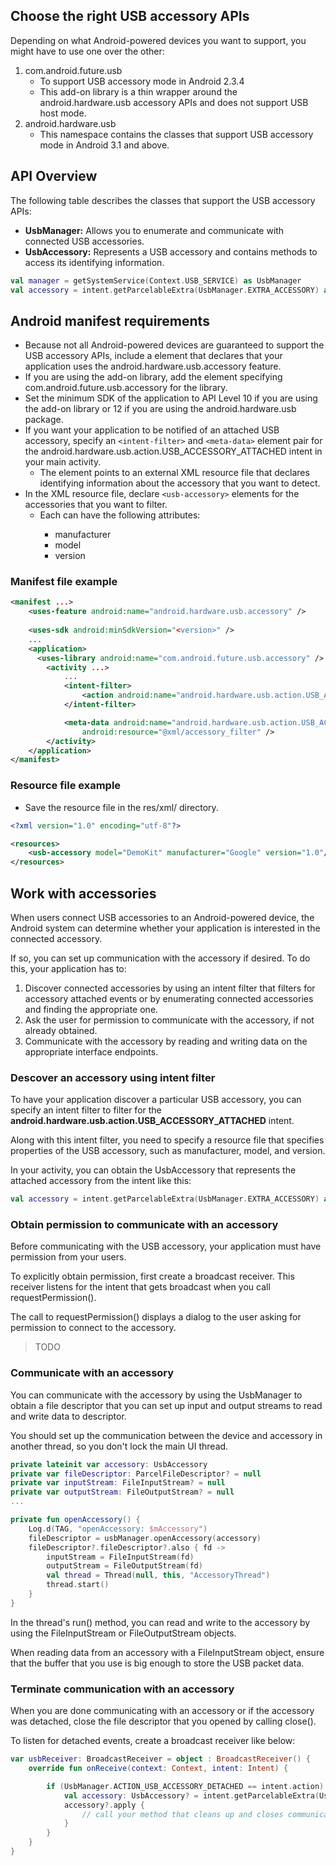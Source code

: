 ## Choose the right USB accessory APIs
Depending on what Android-powered devices you want to support, you might have to use one over the other:
1. com.android.future.usb 
    - To support USB accessory mode in Android 2.3.4
    - This add-on library is a thin wrapper around the android.hardware.usb accessory APIs and does not support USB host mode.
2. android.hardware.usb
    - This namespace contains the classes that support USB accessory mode in Android 3.1 and above.

## API Overview
The following table describes the classes that support the USB accessory APIs:
- **UsbManager:** Allows you to enumerate and communicate with connected USB accessories.
- **UsbAccessory:** Represents a USB accessory and contains methods to access its identifying information.

```kotlin
val manager = getSystemService(Context.USB_SERVICE) as UsbManager
val accessory = intent.getParcelableExtra(UsbManager.EXTRA_ACCESSORY) as UsbAccessory
```
## Android manifest requirements
- Because not all Android-powered devices are guaranteed to support the USB accessory APIs, include a <uses-feature> element that declares that your application uses the android.hardware.usb.accessory feature.
- If you are using the add-on library, add the <uses-library> element specifying com.android.future.usb.accessory for the library.
- Set the minimum SDK of the application to API Level 10 if you are using the add-on library or 12 if you are using the android.hardware.usb package.
- If you want your application to be notified of an attached USB accessory, specify an `<intent-filter>` and `<meta-data>` element pair for the android.hardware.usb.action.USB_ACCESSORY_ATTACHED intent in your main activity.
    - The <meta-data> element points to an external XML resource file that declares identifying information about the accessory that you want to detect.
- In the XML resource file, declare `<usb-accessory>` elements for the accessories that you want to filter.
    - Each <usb-accessory> can have the following attributes:
        - manufacturer
        - model
        - version

### Manifest file example
```xml
<manifest ...>
    <uses-feature android:name="android.hardware.usb.accessory" />
    
    <uses-sdk android:minSdkVersion="<version>" />
    ...
    <application>
      <uses-library android:name="com.android.future.usb.accessory" />
        <activity ...>
            ...
            <intent-filter>
                <action android:name="android.hardware.usb.action.USB_ACCESSORY_ATTACHED" />
            </intent-filter>

            <meta-data android:name="android.hardware.usb.action.USB_ACCESSORY_ATTACHED"
                android:resource="@xml/accessory_filter" />
        </activity>
    </application>
</manifest>
```

### Resource file example
- Save the resource file in the res/xml/ directory.

```xml
<?xml version="1.0" encoding="utf-8"?>

<resources>
    <usb-accessory model="DemoKit" manufacturer="Google" version="1.0"/>
</resources>
```

## Work with accessories
When users connect USB accessories to an Android-powered device, the Android system can determine whether your application is interested in the connected accessory.

If so, you can set up communication with the accessory if desired. To do this, your application has to:
1. Discover connected accessories by using an intent filter that filters for accessory attached events or by enumerating connected accessories and finding the appropriate one.
2. Ask the user for permission to communicate with the accessory, if not already obtained.
3. Communicate with the accessory by reading and writing data on the appropriate interface endpoints.

### Descover an accessory using intent filter
To have your application discover a particular USB accessory, you can specify an intent filter to filter for the **android.hardware.usb.action.USB_ACCESSORY_ATTACHED** intent.

Along with this intent filter, you need to specify a resource file that specifies properties of the USB accessory, such as manufacturer, model, and version.

In your activity, you can obtain the UsbAccessory that represents the attached accessory from the intent like this:

```kotlin
val accessory = intent.getParcelableExtra(UsbManager.EXTRA_ACCESSORY) as UsbAccessory
```

### Obtain permission to communicate with an accessory
Before communicating with the USB accessory, your application must have permission from your users.

To explicitly obtain permission, first create a broadcast receiver. This receiver listens for the intent that gets broadcast when you call requestPermission().

The call to requestPermission() displays a dialog to the user asking for permission to connect to the accessory. 

> TODO

### Communicate with an accessory
You can communicate with the accessory by using the UsbManager to obtain a file descriptor that you can set up input and output streams to read and write data to descriptor.

You should set up the communication between the device and accessory in another thread, so you don't lock the main UI thread.

```kotlin
private lateinit var accessory: UsbAccessory
private var fileDescriptor: ParcelFileDescriptor? = null
private var inputStream: FileInputStream? = null
private var outputStream: FileOutputStream? = null
...

private fun openAccessory() {
    Log.d(TAG, "openAccessory: $mAccessory")
    fileDescriptor = usbManager.openAccessory(accessory)
    fileDescriptor?.fileDescriptor?.also { fd ->
        inputStream = FileInputStream(fd)
        outputStream = FileOutputStream(fd)
        val thread = Thread(null, this, "AccessoryThread")
        thread.start()
    }
}
```

In the thread's run() method, you can read and write to the accessory by using the FileInputStream or FileOutputStream objects.

When reading data from an accessory with a FileInputStream object, ensure that the buffer that you use is big enough to store the USB packet data.

### Terminate communication with an accessory
When you are done communicating with an accessory or if the accessory was detached, close the file descriptor that you opened by calling close().

To listen for detached events, create a broadcast receiver like below:

```kotlin
var usbReceiver: BroadcastReceiver = object : BroadcastReceiver() {
    override fun onReceive(context: Context, intent: Intent) {

        if (UsbManager.ACTION_USB_ACCESSORY_DETACHED == intent.action) {
            val accessory: UsbAccessory? = intent.getParcelableExtra(UsbManager.EXTRA_ACCESSORY)
            accessory?.apply {
                // call your method that cleans up and closes communication with the accessory
            }
        }
    }
}
```
